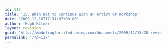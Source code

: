 ```yaml
---
id: 117
title: '15. When Not to Continue With an Artist or Workshop'
date: '2009-12-18T17:31:07+00:00'
author: 'Hugh Kilmer'
layout: revision
guid: 'http://modelingforlifedrawing.com/documents/2009/12/18/20-revision/'
permalink: '/?p=117'
---
```


